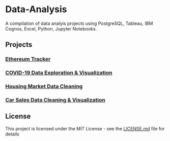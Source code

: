 # Data-Analysis

A compilation of data analyis projects using PostgreSQL, Tableau, IBM Cognos, Excel, Python, Jupyter Notebooks.

## Projects 

### [Ethereum Tracker](https://github.com/DaveRoppo/Data-Analysis/tree/main/Ethereum%20Tracker)

### [COVID-19 Data Exploration & Visualization](https://github.com/DaveRoppo/Data-Analysis/tree/main/COVID19)

### [Housing Market Data Cleaning](https://github.com/DaveRoppo/Data-Analysis/tree/main/Housing%20Data)

### [Car Sales Data Cleaning & Visualization](https://github.com/DaveRoppo/Data-Analysis/tree/main/Car%20Sales)

## License
This project is licensed under the MIT License - see the [LICENSE.md](https://github.com/DaveRoppo/Cyber-Security/blob/main/LICENSE) file for details

